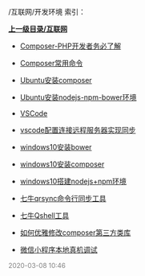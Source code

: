 /互联网/开发环境 索引：


**[上一级目录/互联网](/互联网/index.md)**

- [Composer-PHP开发者务必了解](/互联网/开发环境/Composer-PHP开发者务必了解.md)

- [Composer常用命令](/互联网/开发环境/Composer常用命令.md)

- [Ubuntu安装composer](/互联网/开发环境/Ubuntu安装composer.md)

- [Ubuntu安装nodejs-npm-bower环境](/互联网/开发环境/Ubuntu安装nodejs-npm-bower环境.md)

- [VSCode](/互联网/开发环境/VSCode.md)

- [vscode配置连接远程服务器实现同步](/互联网/开发环境/vscode配置连接远程服务器实现同步.md)

- [windows10安装bower](/互联网/开发环境/windows10安装bower.md)

- [windows10安装composer](/互联网/开发环境/windows10安装composer.md)

- [windows10搭建nodejs+npm环境](/互联网/开发环境/windows10搭建nodejs+npm环境.md)

- [七牛qrsync命令行同步工具](/互联网/开发环境/七牛qrsync命令行同步工具.md)

- [七牛Qshell工具](/互联网/开发环境/七牛Qshell工具.md)

- [如何优雅修改composer第三方类库](/互联网/开发环境/如何优雅修改composer第三方类库.md)

- [微信小程序本地真机调试](/互联网/开发环境/微信小程序本地真机调试.md)


<font size=2 color='grey'> 2020-03-08 10:46 </font>